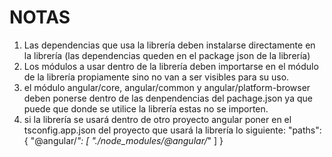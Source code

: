 # NOTAS

1. Las dependencias que usa la librería deben instalarse directamente en la librería (las dependencias queden en el package json de la librería)
2. Los módulos a usar dentro de la librería deben importarse en el módulo de la librería propiamente sino no van a ser visibles para su uso.
3. el módulo angular/core, angular/common y angular/platform-browser deben ponerse dentro de las denpendencias del pachage.json ya que puede que donde se utilice la librería estas no se importen.
4. si la librería se usará dentro de otro proyecto angular poner en el tsconfig.app.json del proyecto que usará la librería lo siguiente:
	"paths": {
      "@angular/*": [
        "./node_modules/@angular/*"
      ]
    }